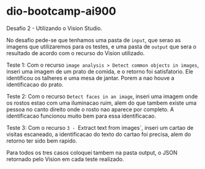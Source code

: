 # dio-bootcamp-ai900

Desafio 2 - Utilizando o Vision Studio.

No desafio pede-se que tenhamos uma pasta de `input`, que serao as imagens que utilizaremos para os testes,
e uma pasta de `output` que sera o resultado de acordo com o recurso do Vision utilizado.

Teste 1:
    Com o recurso `image analysis > Detect common objects in images`, inseri uma imagem de um prato de comida, e o retorno foi satisfatorio. Ele identificou os talheres e uma mesa de jantar. Porem a nao houve a identificacao do prato.

Teste 2:
    Com o recurso `Detect faces in an image`, inseri uma imagem onde os rostos estao com uma iluminacao ruim, alem do que tambem existe uma pessoa no canto direito onde o rosto nao aparece por completo. A identificacao funcionou muito bem para essa identificacao.

Teste 3:
    Com o recurso `3 - `Extract text from images`, inseri um cartao de visitas escaneado, a identificacao do texto do cartao foi precisa, alem do retorno ter sido bem rapido.


Para todos os tres casos coloquei tambem na pasta output, o JSON retornado pelo Vision em cada teste realizado.

